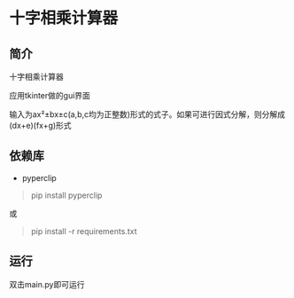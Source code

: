 # 十字相乘计算器

## 简介

十字相乘计算器

应用tkinter做的gui界面

输入为ax²±bx±c(a,b,c均为正整数)形式的式子。如果可进行因式分解，则分解成(dx+e)(fx+g)形式

## 依赖库

* pyperclip

> pip install pyperclip

或

> pip install -r requirements.txt

## 运行

双击main.py即可运行

